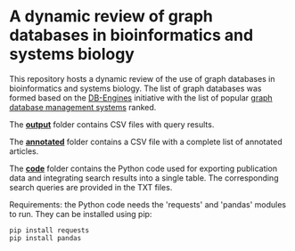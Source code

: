 # A dynamic review of graph databases in bioinformatics and systems biology

This repository hosts a dynamic review of the use of graph databases in bioinformatics and systems biology. The list of graph databases was formed based on the [DB-Engines](https://db-engines.com/en/) initiative with the list of popular [graph database management systems](https://db-engines.com/en/ranking/graph+dbms) ranked. 

The **[output](https://github.com/ilyamazein/gdbreview/tree/main/output)** folder contains CSV files with query results.

The **[annotated](https://github.com/ilyamazein/gdbreview/tree/main/annotated)** folder contains a CSV file with a complete list of annotated articles.

The **[code](https://github.com/ilyamazein/gdbreview/tree/main/code)** folder contains the Python code used for exporting publication data and integrating search results into a single table. The corresponding search queries are provided in the TXT files.

Requirements: the Python code needs the 'requests' and 'pandas' modules to run. They can be installed using pip:
```
pip install requests
pip install pandas
```
